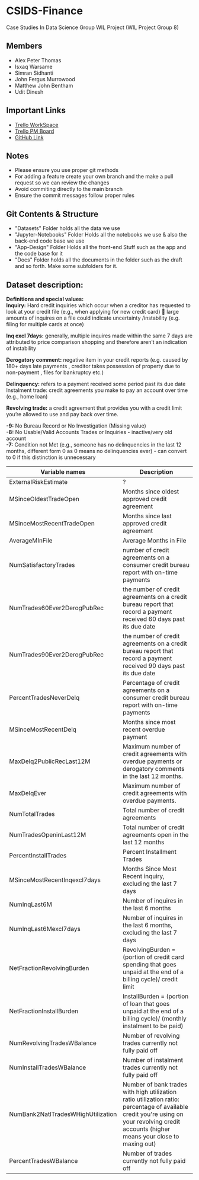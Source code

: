 # CSIDS-Finance
Case Studies In Data Science Group WIL Project (WIL Project Group 8)


## **Members**
- Alex Peter Thomas
- Isxaq Warsame
- Simran Sidhanti
- John Fergus Murrowood
- Matthew John Bentham
- Udit Dinesh

## **Important Links**
- [Trello WorkSpace](https://trello.com/b/3AZXMNnj)
- [Trello PM Board](https://trello.com/invite/b/3AZXMNnj/fcf43e198a5f7ae7fee3503644bba815/csids-pm-board)
- [GitHub Link](https://github.com/IwVr/CSIDS-Finance.git)

## **Notes** 
- Please ensure you use proper git methods
- For adding a feature create your own branch and the make a pull request so we can review the changes
- Avoid commiting directly to the main branch
- Ensure the commit messages follow proper rules 


## **Git Contents & Structure**
- "Datasets" Folder holds all the data we use
- "Jupyter-Notebooks" Folder Holds all the notebooks we use & also the back-end code base we use
- "App-Design" Folder Holds all the front-end Stuff such as the app and the code base for it
- "Docs" Folder holds all the documents in the folder such as the draft and so forth. Make some subfolders for it.

## **Dataset description:**
**Definitions and special values:**              
**Inquiry:** Hard credit inquiries which occur when a creditor has requested to look at your credit file (e.g., when applying for new credit card)  large amounts of inquires on a file could indicate uncertainty /instability (e.g. filing for multiple cards at once)

**Inq excl 7days:** generally, multiple inquires made within the same 7 days are attributed to price comparison shopping and therefore aren’t an indication of instability 

**Derogatory comment:** negative item in your credit reports (e.g. caused by 180+ days late payments , creditor takes possession of property due to non-payment , files for bankruptcy etc.) 

**Delinquency:** refers to a payment received some period past its due date
Instalment trade: credit agreements you make to pay an account over time (e.g., home loan)

**Revolving trade:** a credit agreement that provides you with a credit limit you’re allowed to use and pay back over time. 

**-9:** No Bureau Record or No Investigation (Missing value)           
**-8:** No Usable/Valid Accounts Trades or Inquiries - inactive/very old account                       
**-7:** Condition not Met (e.g., someone has no delinquencies in the last 12 months, different form 0 as 0 means no delinquencies ever)  - can convert to 0 if this distinction is unnecessary   

Variable names | Description 
--- | ---
ExternalRiskEstimate|	? 
MSinceOldestTradeOpen|	Months since oldest approved credit agreement 
MSinceMostRecentTradeOpen|	Months since last approved credit agreement
AverageMInFile|	Average Months in File
NumSatisfactoryTrades|	number of credit agreements on a consumer credit bureau report with on-time payments
NumTrades60Ever2DerogPubRec|	the number of credit agreements on a credit bureau report that record a payment received 60 days past its due date
NumTrades90Ever2DerogPubRec|	the number of credit agreements on a credit bureau report that record a payment received 90 days past its due date
PercentTradesNeverDelq|	Percentage of credit agreements on a consumer credit bureau report with on-time payments
MSinceMostRecentDelq|	Months since most recent overdue payment
MaxDelq2PublicRecLast12M|	Maximum number of credit agreements with overdue payments or derogatory comments in the last 12 months. 
MaxDelqEver|	Maximum number of credit agreements with overdue payments.
NumTotalTrades|	Total number of credit agreements 
NumTradesOpeninLast12M|	Total number of credit agreements open in the last 12 months 
PercentInstallTrades|	Percent Installment Trades
MSinceMostRecentInqexcl7days|	Months Since Most Recent inquiry, excluding the last 7 days 
NumInqLast6M|	Number of inquires in the last 6 months 
NumInqLast6Mexcl7days|	Number of inquires in the last 6 months, excluding the last 7 days 
NetFractionRevolvingBurden|	 RevolvingBurden = (portion of credit card spending that goes unpaid at the end of a billing cycle)/ credit limit 
NetFractionInstallBurden|	InstallBurden = (portion of loan that goes unpaid at the end of a billing cycle)/ (monthly instalment to be paid) 
NumRevolvingTradesWBalance|	Number of revolving trades currently not fully paid off 
NumInstallTradesWBalance|	Number of instalment trades currently not fully paid off
NumBank2NatlTradesWHighUtilization|	Number of bank trades with high utilization ratio utilization ratio: percentage of available credit you're using on your revolving credit accounts (higher means your close to maxing out)
PercentTradesWBalance|	Number of trades currently not fully paid off
